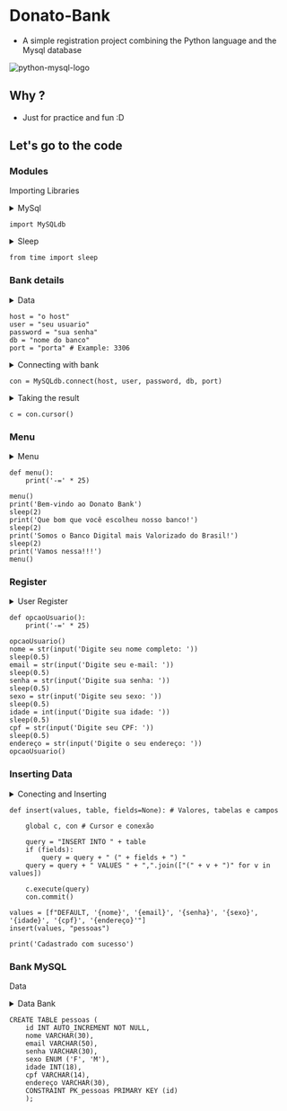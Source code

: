 # Donato-Bank
- A simple registration project combining the Python language and the Mysql database

![python-mysql-logo](https://user-images.githubusercontent.com/51414398/81754862-93d91b00-948d-11ea-951d-020dac250574.jpg)

## Why ?
- Just for practice and fun :D

## Let's go to the code

### Modules
Importing Libraries

<details><summary>MySql</summary>
  Importing the MySQL library
</details>

```
import MySQLdb
```

<details><summary>Sleep</summary>
  Importing the sleep library
</details>

```
from time import sleep
```

### Bank details
<details><summary>Data</summary>
  Your bank details to connect
</details>

```
host = "o host"
user = "seu usuario"
password = "sua senha"
db = "nome do banco"
port = "porta" # Example: 3306
```

<details><summary>Connecting with bank</summary>
  Connecting to your bank variables
</details>

```
con = MySQLdb.connect(host, user, password, db, port)
```

<details><summary>Taking the result</summary>
  Result
</details>

```
c = con.cursor() 
```
### Menu

<details><summary>Menu</summary>
  Welcome
</details>

```
def menu():
    print('-=' * 25)

menu()
print('Bem-vindo ao Donato Bank')
sleep(2)
print('Que bom que você escolheu nosso banco!')
sleep(2)
print('Somos o Banco Digital mais Valorizado do Brasil!')
sleep(2)
print('Vamos nessa!!!')
menu()
```

### Register

<details><summary>User Register</summary>
  Where user will register
</details>

```
def opcaoUsuario():
    print('-=' * 25)

opcaoUsuario()
nome = str(input('Digite seu nome completo: '))
sleep(0.5)
email = str(input('Digite seu e-mail: '))
sleep(0.5)
senha = str(input('Digite sua senha: '))
sleep(0.5)
sexo = str(input('Digite seu sexo: '))
sleep(0.5)
idade = int(input('Digite sua idade: '))
sleep(0.5)
cpf = str(input('Digite seu CPF: '))
sleep(0.5)
endereço = str(input('Digite o seu endereço: '))
opcaoUsuario()
```

### Inserting Data

<details><summary>Conecting and Inserting</summary>  
inserting data into the bank
</details>

```
def insert(values, table, fields=None): # Valores, tabelas e campos 

    global c, con # Cursor e conexão

    query = "INSERT INTO " + table
    if (fields):
        query = query + " (" + fields + ") "
    query = query + " VALUES " + ",".join(["(" + v + ")" for v in values])

    c.execute(query)
    con.commit()

values = [f"DEFAULT, '{nome}', '{email}', '{senha}', '{sexo}', '{idade}', '{cpf}', '{endereço}'"]
insert(values, "pessoas")

print('Cadastrado com sucesso')
```
### Bank MySQL
Data

<details><summary>Data Bank</summary>
	Bank that receives program data
</details>

```
CREATE TABLE pessoas (
    id INT AUTO_INCREMENT NOT NULL,
    nome VARCHAR(30),
    email VARCHAR(50),
    senha VARCHAR(30),
    sexo ENUM ('F', 'M'),
    idade INT(18),
    cpf VARCHAR(14),
    endereço VARCHAR(30),
    CONSTRAINT PK_pessoas PRIMARY KEY (id)
    );
```
